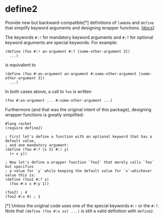 define2
=======

Provide new but backward-compatible[*] definitions of `lambda` and `define` that simplify keyword arguments
and designing wrapper functions. [[docs](https://docs.racket-lang.org/define2/index.html)]

The keywords `#:!` for mandatory keyword arguments
and `#:?` for optional keyword arguments
are special keywords.
For example:
```racket
(define (foo #:! an-argument #:? [some-other-argument 3])
  ...)
```
is equivalent to
```racket
(define (foo #:an-argument an-argument #:some-other-argument [some-other-argument 3])
  ...)
```
In both cases above, a call to `foo` is written
```racket
(foo #:an-argument ... #:some-other-argument ...)
```

Furthermore (and that was the original intent of this package),
designing wrapper functions is greatly simplified:
```racket
#lang racket
(require define2)

; First let's define a function with an optional keyword that has a default value,
; and one mandatory argument:
(define (foo #:? [x 3] #:! y)
  (+ x y))

; Now let's define a wrapper function `foo2` that merely calls `foo` but specifies 
; a value for `y` while keeping the default value for `x`—whichever value this is:
(define (foo2 #:? x)
  (foo #:x x #:y 1))

(foo2) ; 4
(foo2 #:x 0) ; 1
```


[*] Unless the original code uses one of the special keywords `#:!` or the `#:?`. Note that `(define (foo #:x xx) ...)` is still a valid definition with `define2`.

